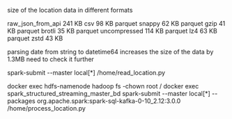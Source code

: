 size of the location data in different formats

raw_json_from_api 241 KB
csv 98 KB
parquet snappy 62 KB
parquet gzip 41 KB
parquet brotli 35 KB
parquet uncompressed 114 KB
parquet lz4 63 KB
parquet zstd 43 KB

parsing date from string to datetime64 increases the size of the data by 1.3MB
need to check it further


spark-submit --master local[*] /home/read_location.py

docker exec hdfs-namenode hadoop fs -chown root /
docker exec spark_structured_streaming_master_bd spark-submit --master local[*] --packages org.apache.spark:spark-sql-kafka-0-10_2.12:3.0.0 /home/process_location.py
